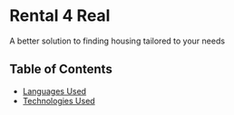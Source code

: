 # Rental 4 Real
A better solution to finding housing tailored to your needs

## Table of Contents
* [Languages Used](#languages-used)
* [Technologies Used](#technologies-used)
